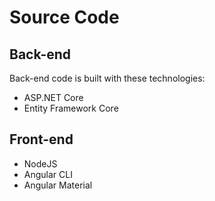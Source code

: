 # Source Code

## Back-end

Back-end code is built with these technologies:

* ASP.NET Core
* Entity Framework Core

## Front-end

* NodeJS
* Angular CLI
* Angular Material

